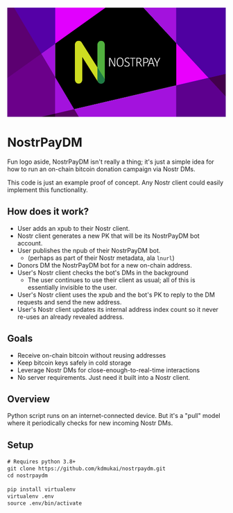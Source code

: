 ![NostrPayDM](nostrpay_banner_purple_1000.png)

# NostrPayDM
Fun logo aside, NostrPayDM isn't really a thing; it's just a simple idea for how to run an on-chain bitcoin donation campaign via Nostr DMs.

This code is just an example proof of concept. Any Nostr client could easily implement this functionality.


## How does it work?
* User adds an xpub to their Nostr client.
* Nostr client generates a new PK that will be its NostrPayDM bot account.
* User publishes the npub of their NostrPayDM bot.
  * (perhaps as part of their Nostr metadata, ala `lnurl`)
* Donors DM the NostrPayDM bot for a new on-chain address.
* User's Nostr client checks the bot's DMs in the background
  * The user continues to use their client as usual; all of this is essentially invisible to the user.
* User's Nostr client uses the xpub and the bot's PK to reply to the DM requests and send the new address.
* User's Nostr client updates its internal address index count so it never re-uses an already revealed address.


## Goals
* Receive on-chain bitcoin without reusing addresses
* Keep bitcoin keys safely in cold storage
* Leverage Nostr DMs for close-enough-to-real-time interactions
* No server requirements. Just need it built into a Nostr client.


## Overview
Python script runs on an internet-connected device. But it's a "pull" model where it periodically checks for new incoming Nostr DMs.


## Setup
```
# Requires python 3.8+
git clone https://github.com/kdmukai/nostrpaydm.git
cd nostrpaydm

pip install virtualenv
virtualenv .env
source .env/bin/activate
